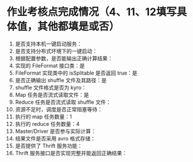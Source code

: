# 作业考核点完成情况（4、11、12填写具体值，其他都填是或否）
1. 是否支持本机一键启动服务：
2. 是否支持分布式环境下的一键启动：
3. 根据配置参数，是否能输出正确计算结果：
4. 实现的 FileFormat 接口类：是
5. FileFormat 实现类中的 isSplitable 是否返回 true：是
6. 是否正确输出 shuffle 文件及其路径：是
7. shuffle 文件格式是否为 kyro：
8. Map 任务是否流式读取文件：是
9. Reduce 任务是否流式读取 shuffle 文件：
10. 资源不足时，调度是否正常阻塞等待：
11. 执行的 map 任务数量：1
12. 执行的 reduce 任务数量：4
13. Master/Driver 是否参与实际计算：
14. 结果文件是否采用 avro 格式存储：
15. 是否提供了 Thrift 服务功能：
16. Thrift 服务接口是否实现完整并能返回正确结果：